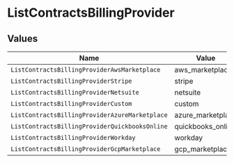 # ListContractsBillingProvider


## Values

| Name                                           | Value                                          |
| ---------------------------------------------- | ---------------------------------------------- |
| `ListContractsBillingProviderAwsMarketplace`   | aws_marketplace                                |
| `ListContractsBillingProviderStripe`           | stripe                                         |
| `ListContractsBillingProviderNetsuite`         | netsuite                                       |
| `ListContractsBillingProviderCustom`           | custom                                         |
| `ListContractsBillingProviderAzureMarketplace` | azure_marketplace                              |
| `ListContractsBillingProviderQuickbooksOnline` | quickbooks_online                              |
| `ListContractsBillingProviderWorkday`          | workday                                        |
| `ListContractsBillingProviderGcpMarketplace`   | gcp_marketplace                                |